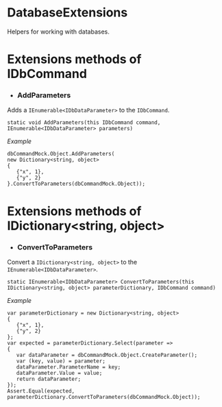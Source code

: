 # DatabaseExtensions

Helpers for working with databases.

# Extensions methods of IDbCommand
* ### AddParameters

Adds a `IEnumerable<IDbDataParameter>` to the `IDbCommand`.

`static void AddParameters(this IDbCommand command, IEnumerable<IDbDataParameter> parameters)`

_Example_
 ```
dbCommandMock.Object.AddParameters(
new Dictionary<string, object>
{
    {"x", 1},
    {"y", 2}
}.ConvertToParameters(dbCommandMock.Object));
```

# Extensions methods of IDictionary<string, object>
* ### ConvertToParameters

Convert a `IDictionary<string, object>` to the `IEnumerable<IDbDataParameter>`.

`static IEnumerable<IDbDataParameter> ConvertToParameters(this IDictionary<string, object> parameterDictionary, IDbCommand command)`

_Example_
 ```
var parameterDictionary = new Dictionary<string, object>
{
    {"x", 1},
    {"y", 2}
};
var expected = parameterDictionary.Select(parameter =>
{
    var dataParameter = dbCommandMock.Object.CreateParameter();
    var (key, value) = parameter;
    dataParameter.ParameterName = key;
    dataParameter.Value = value;
    return dataParameter;
});
Assert.Equal(expected, parameterDictionary.ConvertToParameters(dbCommandMock.Object));
```
